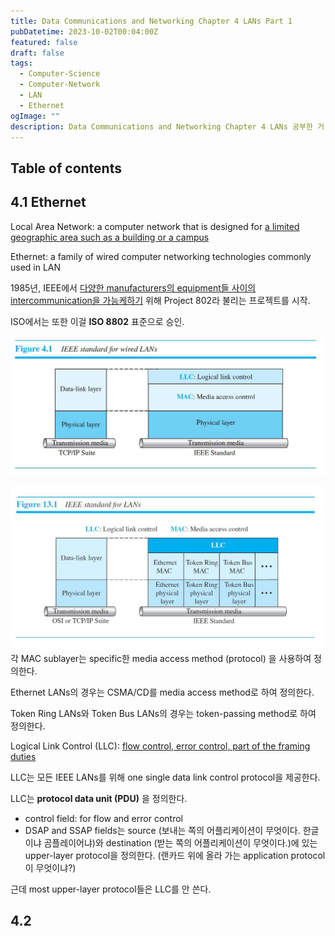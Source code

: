 ```yaml
---
title: Data Communications and Networking Chapter 4 LANs Part 1
pubDatetime: 2023-10-02T00:04:00Z
featured: false
draft: false
tags:
  - Computer-Science
  - Computer-Network
  - LAN
  - Ethernet
ogImage: ""
description: Data Communications and Networking Chapter 4 LANs 공부한 거 정리
---
```


## Table of contents

## 4.1 Ethernet

Local Area Network: a computer network that is designed for <u>a limited geographic area such as a building or a campus</u>

Ethernet: a family of wired computer networking technologies commonly used in LAN

1985년, IEEE에서 <u>다양한 manufacturers의 equipment들 사이의 intercommunication을 가능케하기</u> 위해 Project 802라 불리는 프로젝트를 시작.

ISO에서는 또한 이걸 **ISO 8802** 표준으로 승인.

![](/src/assets/image/data-communications-and-networking-chapter-4-lans-part1-1696173798651.jpeg)

![](/src/assets/image/data-communications-and-networking-chapter-4-lans-part1-1696173925385.jpeg)
각 MAC sublayer는 specific한 media access method (protocol) 을 사용하여 정의한다.

Ethernet LANs의 경우는 CSMA/CD를 media access method로 하여 정의한다.

Token Ring LANs와 Token Bus LANs의 경우는 token-passing method로 하여 정의한다.

Logical Link Control (LLC): <u>flow control, error control, part of the framing duties</u>

LLC는 모든 IEEE LANs를 위해 one single data link control protocol을 제공한다.

LLC는 **protocol data unit (PDU)** 을 정의한다.

- control field: for flow and error control
- DSAP and SSAP fields는 source (보내는 쪽의 어플리케이션이 무엇이다. 한글이냐 곰플레이어냐)와 destination (받는 쪽의 어플리케이션이 무엇이다.)에 있는 upper-layer protocol을 정의한다. (랜카드 위에 올라 가는 application protocol이 무엇이냐?)

근데 most upper-layer protocol들은 LLC를 안 쓴다.

## 4.2
